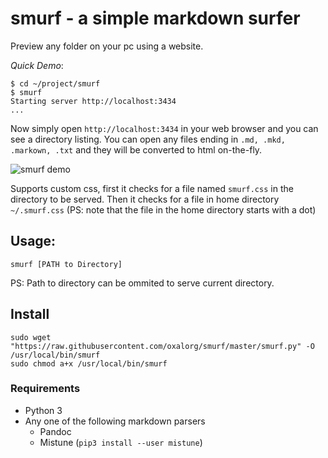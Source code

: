# smurf - a simple markdown surfer

Preview any folder on your pc using a website.

*Quick Demo*:

```
$ cd ~/project/smurf
$ smurf
Starting server http://localhost:3434
...
```

Now simply open `http://localhost:3434` in your web browser and
you can see a directory listing. You can open any files ending in 
`.md, .mkd, .markown, .txt` and they will be converted to html on-the-fly.

![smurf demo](https://raw.githubusercontent.com/oxalorg/smurf/master/demo.png)

Supports custom css, first it checks for a file named
`smurf.css` in the directory to be served. Then it checks
for a file in home directory `~/.smurf.css` (PS: note that the
file in the home directory starts with a dot)

## Usage:

```
smurf [PATH to Directory]
```

PS: Path to directory can be ommited to serve current
directory.

## Install

```
sudo wget "https://raw.githubusercontent.com/oxalorg/smurf/master/smurf.py" -O /usr/local/bin/smurf
sudo chmod a+x /usr/local/bin/smurf
```

### Requirements

* Python 3
* Any one of the following markdown parsers
    - Pandoc
    - Mistune (`pip3 install --user mistune`)
